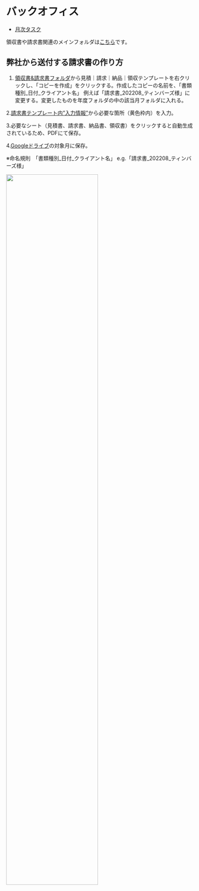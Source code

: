 # バックオフィス

* [月次タスク](月次タスク.md)

領収書や請求書関連のメインフォルダは[こちら](https://drive.google.com/drive/u/0/folders/1vqRx_ySXupmwdtV8t9GTXnJP4-og6snd)です。

## 弊社から送付する請求書の作り方

1. [領収書&請求書フォルダ](https://drive.google.com/drive/u/0/folders/1vqRx_ySXupmwdtV8t9GTXnJP4-og6snd)から見積｜請求｜納品｜領収テンプレートを右クリックし、「コピーを作成」をクリックする。作成したコピーの名前を、「書類種別_日付_クライアント名」 例えば「請求書_202208_ティンバーズ様」に変更する。変更したものを年度フォルダの中の該当月フォルダに入れる。

2.[請求書テンプレート内”入力情報”](https://docs.google.com/spreadsheets/d/1N88RqzVR091OX7wffMk71G0ke3fLUHwtltm0ZiqCjsw/edit?usp=sharing)から必要な箇所（黄色枠内）を入力。

3.必要なシート（見積書、請求書、納品書、領収書）をクリックすると自動生成されているため、PDFにて保存。

4.[Googleドライブ](https://drive.google.com/drive/u/0/folders/1vqRx_ySXupmwdtV8t9GTXnJP4-og6snd)の対象月に保存。

※命名規則　「書類種別_日付_クライアント名」 e.g.「請求書_202208_ティンバーズ様」

<img src=https://user-images.githubusercontent.com/111719338/185885694-c18c18d6-5f40-4e58-9268-b1ca2a717275.jpg width=70%>
